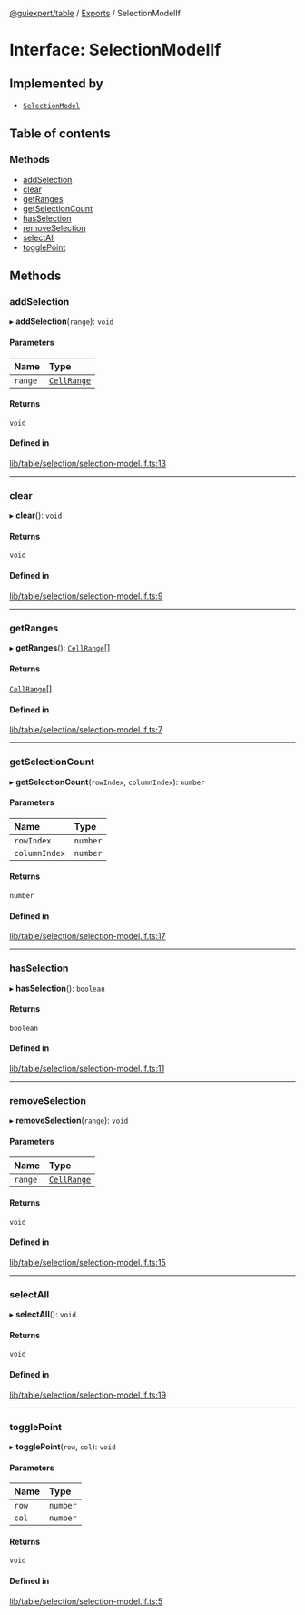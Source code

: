 [@guiexpert/table](../README.md) / [Exports](../modules.md) / SelectionModelIf

# Interface: SelectionModelIf

## Implemented by

- [`SelectionModel`](../classes/SelectionModel.md)

## Table of contents

### Methods

- [addSelection](SelectionModelIf.md#addselection)
- [clear](SelectionModelIf.md#clear)
- [getRanges](SelectionModelIf.md#getranges)
- [getSelectionCount](SelectionModelIf.md#getselectioncount)
- [hasSelection](SelectionModelIf.md#hasselection)
- [removeSelection](SelectionModelIf.md#removeselection)
- [selectAll](SelectionModelIf.md#selectall)
- [togglePoint](SelectionModelIf.md#togglepoint)

## Methods

### addSelection

▸ **addSelection**(`range`): `void`

#### Parameters

| Name | Type |
| :------ | :------ |
| `range` | [`CellRange`](../classes/CellRange.md) |

#### Returns

`void`

#### Defined in

[lib/table/selection/selection-model.if.ts:13](https://github.com/guiexperttable/ge-table/blob/a7cb25d/libs/table/src/lib/table/selection/selection-model.if.ts#L13)

___

### clear

▸ **clear**(): `void`

#### Returns

`void`

#### Defined in

[lib/table/selection/selection-model.if.ts:9](https://github.com/guiexperttable/ge-table/blob/a7cb25d/libs/table/src/lib/table/selection/selection-model.if.ts#L9)

___

### getRanges

▸ **getRanges**(): [`CellRange`](../classes/CellRange.md)[]

#### Returns

[`CellRange`](../classes/CellRange.md)[]

#### Defined in

[lib/table/selection/selection-model.if.ts:7](https://github.com/guiexperttable/ge-table/blob/a7cb25d/libs/table/src/lib/table/selection/selection-model.if.ts#L7)

___

### getSelectionCount

▸ **getSelectionCount**(`rowIndex`, `columnIndex`): `number`

#### Parameters

| Name | Type |
| :------ | :------ |
| `rowIndex` | `number` |
| `columnIndex` | `number` |

#### Returns

`number`

#### Defined in

[lib/table/selection/selection-model.if.ts:17](https://github.com/guiexperttable/ge-table/blob/a7cb25d/libs/table/src/lib/table/selection/selection-model.if.ts#L17)

___

### hasSelection

▸ **hasSelection**(): `boolean`

#### Returns

`boolean`

#### Defined in

[lib/table/selection/selection-model.if.ts:11](https://github.com/guiexperttable/ge-table/blob/a7cb25d/libs/table/src/lib/table/selection/selection-model.if.ts#L11)

___

### removeSelection

▸ **removeSelection**(`range`): `void`

#### Parameters

| Name | Type |
| :------ | :------ |
| `range` | [`CellRange`](../classes/CellRange.md) |

#### Returns

`void`

#### Defined in

[lib/table/selection/selection-model.if.ts:15](https://github.com/guiexperttable/ge-table/blob/a7cb25d/libs/table/src/lib/table/selection/selection-model.if.ts#L15)

___

### selectAll

▸ **selectAll**(): `void`

#### Returns

`void`

#### Defined in

[lib/table/selection/selection-model.if.ts:19](https://github.com/guiexperttable/ge-table/blob/a7cb25d/libs/table/src/lib/table/selection/selection-model.if.ts#L19)

___

### togglePoint

▸ **togglePoint**(`row`, `col`): `void`

#### Parameters

| Name | Type |
| :------ | :------ |
| `row` | `number` |
| `col` | `number` |

#### Returns

`void`

#### Defined in

[lib/table/selection/selection-model.if.ts:5](https://github.com/guiexperttable/ge-table/blob/a7cb25d/libs/table/src/lib/table/selection/selection-model.if.ts#L5)
